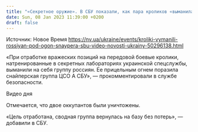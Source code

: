 ```yaml
---
title: "«Секретное оружие». В СБУ показали, как пара кроликов «выманила» россиян под огонь украинского снайпера — видео"
date: Sun, 08 Jan 2023 11:39:00 +0200
draft: false
---
```

Источник: Новое Время https://nv.ua/ukraine/events/kroliki-vymanili-rossiyan-pod-ogon-snaypera-sbu-video-novosti-ukrainy-50296138.html


«При отработке вражеских позиций на передовой боевые кролики, натренированные в секретных лабораториях украинской спецслужбы, выманили на себя группу россиян. Ее прицельным огнем поразила снайперская группа ЦСО А СБУ», — прокомментировали в службе безопасности.

 Видео дня   

Отмечается, что двое оккупантов были уничтожены.

«Цель отработана, сводная группа вернулась на базу без потерь», — добавили в СБУ.
